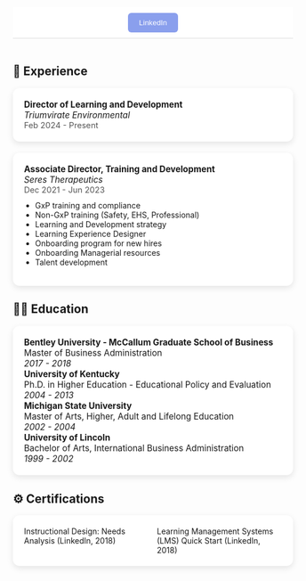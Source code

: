<div style="position: sticky; top: 0; background-color: white; padding: 10px; z-index: 1000; border-bottom: 1px solid #ddd;">
  <div style="display: flex; gap: 10px; justify-content: center; flex-wrap: wrap;">
    <a href="https://www.linkedin.com/in/paulinech/" target="_blank" rel="noopener">
      <button style="padding: 10px 20px; border-radius: 6px; border: none; background-color: #8A9FED; color: white;">
        LinkedIn
      </button>
    </a>

  </div>
</div>
<br>

<div style="max-width: 800px; margin: 20px auto;">

  <h2 style="font-size: 1.5em;">💼 <strong>Experience</strong></h2>

  <div style="margin-bottom: 20px; padding: 20px; border-radius: 12px; box-shadow: 0 4px 12px rgba(0,0,0,0.1); background-color: #ffffff;">
    <div style="display: flex; justify-content: space-between; align-items: center;">
        <p style="margin: 0; font-size: 1.1em;">
            <strong>Director of Learning and Development</strong><br>
            <em>Triumvirate Environmental</em><br>
            <span style="font-size: 0.95em; color: #555;">Feb 2024 - Present</span>
        </p>
    </div>
  </div>

  <div style="margin-bottom: 20px; padding: 20px; border-radius: 12px; box-shadow: 0 4px 12px rgba(0,0,0,0.1); background-color: #ffffff;">
    <div style="display: flex; justify-content: space-between; align-items: center;">
        <p style="margin: 0; font-size: 1.1em;">
            <strong>Associate Director, Training and Development</strong><br>
            <em>Seres Therapeutics</em><br>
            <span style="font-size: 0.95em; color: #555;">Dec 2021 - Jun 2023</span>
        </p>
    </div>
    <ul style="margin-top: 10px; padding-left: 20px;">
      <li>GxP training and compliance </li>
      <li>Non-GxP training (Safety, EHS, Professional)</li>
      <li>Learning and Development strategy</li>
      <li>Learning Experience Designer</li>
      <li>Onboarding program for new hires</li>
      <li>Onboarding Managerial resources</li>
      <li>Talent development</li>
    </ul>
  </div>
  
</div>

<h2 style="font-size: 1.5em;">🧑‍🎓 <strong>Education</strong></h2>
<div style="max-width: 600px; margin: 10px auto 30px auto; padding: 20px; border-radius: 12px; box-shadow: 0 4px 12px rgba(0,0,0,0.1); background-color: #ffffff;">
  <p style="margin: 0; font-size: 1.1em;">
    <strong>Bentley University - McCallum Graduate School of Business</strong><br>
    Master of Business Administration<br>
    <em>2017 - 2018</em>
  </p>

  <p style="margin: 0; font-size: 1.1em;">
    <strong>University of Kentucky</strong><br>
    Ph.D. in Higher Education - Educational Policy and Evaluation<br>
    <em>2004 - 2013</em>
  </p>

  <p style="margin: 0; font-size: 1.1em;">
    <strong>Michigan State University</strong><br>
    Master of Arts, Higher, Adult and Lifelong Education<br>
    <em>2002 - 2004</em>
  </p>

  <p style="margin: 0; font-size: 1.1em;">
    <strong>University of Lincoln</strong><br>
    Bachelor of Arts, International Business Administration<br>
    <em>1999 - 2002</em>
  </p>
</div>

<h2 style="font-size: 1.5em;">⚙️ <strong>Certifications</strong></h2>
<div style="max-width: 600px; margin: 10px auto 30px auto; padding: 20px; border-radius: 12px; box-shadow: 0 4px 12px rgba(0,0,0,0.1); background-color: #ffffff;">
  <ul style="columns: 2; -webkit-columns: 2; -moz-columns: 2; list-style-type: none; padding-left: 0; margin: 0;">
    <li>Instructional Design: Needs Analysis (LinkedIn, 2018)</li>
    <li>Learning Management Systems (LMS) Quick Start (LinkedIn, 2018)</li>
  </ul>
</div>
</div>
